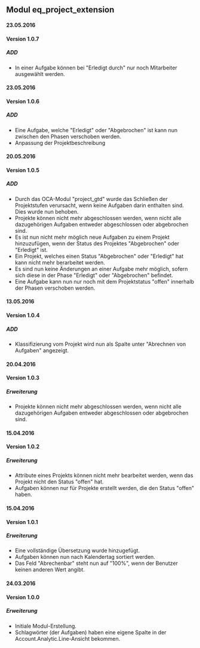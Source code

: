 ## Modul eq_project_extension


#### 23.05.2016
#### Version 1.0.7
##### ADD
- In einer Aufgabe können bei "Erledigt durch" nur noch Mitarbeiter ausgewählt werden.

#### 23.05.2016
#### Version 1.0.6
##### ADD
- Eine Aufgabe, welche "Erledigt" oder "Abgebrochen" ist kann nun zwischen den Phasen verschoben werden.
- Anpassung der Projektbeschreibung

#### 20.05.2016
#### Version 1.0.5
##### ADD
- Durch das OCA-Modul "project_gtd" wurde das Schließen der Projektstufen verursacht, wenn keine Aufgaben darin enthalten sind. Dies wurde nun behoben.
- Projekte können nicht mehr abgeschlossen werden, wenn nicht alle dazugehörigen Aufgaben entweder abgeschlossen oder abgebrochen sind.
- Es ist nun nicht mehr möglich neue Aufgaben zu einem Projekt hinzuzufügen, wenn der Status des Projektes "Abgebrochen" oder "Erledigt" ist.
- Ein Projekt, welches einen Status "Abgebrochen" oder "Erledigt" hat kann nicht mehr berarbeitet werden.
- Es sind nun keine Änderungen an einer Aufgabe mehr möglich, sofern sich diese in der Phase "Erledigt" oder "Abgebrochen" befindet.
- Eine Aufgabe kann nun nur noch mit dem Projektstatus "offen" innerhalb der Phasen verschoben werden.


#### 13.05.2016
#### Version 1.0.4
##### ADD
- Klassifizierung vom Projekt wird nun als Spalte unter "Abrechnen von Aufgaben" angezeigt.


#### 20.04.2016
#### Version 1.0.3
##### Erweiterung
- Projekte können nicht mehr abgeschlossen werden, wenn nicht alle dazugehörigen Aufgaben entweder abgeschlossen oder abgebrochen sind.

#### 15.04.2016
#### Version 1.0.2
##### Erweiterung
- Attribute eines Projekts können nicht mehr bearbeitet werden, wenn das Projekt nicht den Status "offen" hat.
- Aufgaben können nur für Projekte erstellt werden, die den Status "offen" haben.

#### 15.04.2016
#### Version 1.0.1
##### Erweiterung
- Eine vollständige Übersetzung wurde hinzugefügt.
- Aufgaben können nun nach Kalendertag sortiert werden.
- Das Feld "Abrechenbar" steht nun auf "100%", wenn der Benutzer keinen anderen Wert angibt.

#### 24.03.2016
#### Version 1.0.0
##### Erweiterung
- Initiale Modul-Erstellung.
- Schlagwörter (der Aufgaben) haben eine eigene Spalte in der Account.Analytic.Line-Ansicht bekommen.
